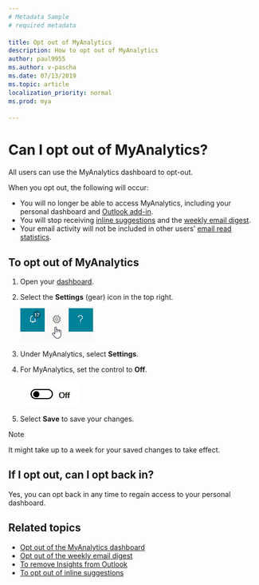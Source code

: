 ```yaml
---
# Metadata Sample
# required metadata

title: Opt out of MyAnalytics
description: How to opt out of MyAnalytics
author: paul9955
ms.author: v-pascha
ms.date: 07/13/2019
ms.topic: article
localization_priority: normal 
ms.prod: mya

---
```


# Can I opt out of MyAnalytics?

All users can use the MyAnalytics dashboard to opt-out.

When you opt out, the following will occur:

* You will no longer be able to access MyAnalytics, including your personal dashboard and [Outlook add-in](../use/add-in.md).
* You will stop receiving [inline suggestions](../use/mya-notifications.md) and the [weekly email digest](../use/email-digest.md).
* Your email activity will not be included in other users’ [email read statistics](../use/add-in.md#email-read-statistics).

## To opt out of MyAnalytics

1. Open your [dashboard](https://myanalytics.microsoft.com).
2. Select the **Settings** (gear) icon in the top right.

    ![MyAnalytics settings](../../Images/mya/use/mya-gear-settings.png)

3. Under MyAnalytics, select **Settings**.
4. For MyAnalytics, set the control to **Off**.

    ![Slider in off position](../../Images/mya/use/Slider-off.png)
  
5. Select **Save** to save your changes.

> [!NOTE]
> It might take up to a week for your saved changes to take effect.

## If I opt out, can I opt back in?

Yes, you can opt back in any time to regain access to your personal dashboard.

## Related topics

* [Opt out of the MyAnalytics dashboard](#to-opt-out-of-the-myanalytics-dashboard)
* [Opt out of the weekly email digest](email-digest-2.md#opt-out-of-email-digests)
* [To remove Insights from Outlook](add-in.md#to-remove-insights-from-outlook)
* [To opt out of inline suggestions](mya-notifications.md#to-opt-out-of-inline-suggestions)
